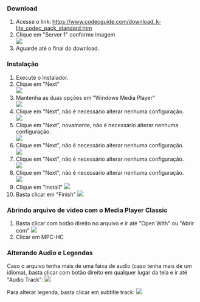 ### Download
1. Acesse o link: https://www.codecguide.com/download_k-lite_codec_pack_standard.htm 
2. Clique em "Server 1" conforme imagem  
 ![](imgs/Pasted%20image%2020230923014205.png)  
3. Aguarde até o final do download.  


### Instalação
1. Execute o Instalador.  
2. Clique em "Next"  
     ![](imgs/Pasted%20image%2020230923014433.png)
3. Mantenha as duas opções em "Windows Media Player"  
     ![](imgs/Pasted%20image%2020230923014502.png)
4. Clique em "Next", não é necessário alterar nenhuma configuração.  
     ![](imgs/Pasted%20image%2020230923014511.png)
5. Clique em "Next", novamente, não é necessário alterar nenhuma configuração.  
     ![](imgs/Pasted%20image%2020230923014533.png)
6.  Clique em "Next", não é necessário alterar nenhuma configuração.  
     ![](imgs/Pasted%20image%2020230923014543.png)
7.  Clique em "Next", não é necessário alterar nenhuma configuração.  
     ![](imgs/Pasted%20image%2020230923014553.png)
8. Clique em "Next", não é necessário alterar nenhuma configuração.  
     ![](imgs/Pasted%20image%2020230923014601.png)
9. Clique em "Install"
   ![](imgs/Pasted%20image%2020230923014627.png)  
10. Basta clicar em "Finish"
    ![](imgs/Pasted%20image%2020230923014656.png)

### Abrindo arquivo de video com o Media Player Classic
1. Basta clicar com botão direito no arquivo e ir até "Open With" ou "Abrir com"
![](imgs/Pasted%20image%2020230923014854.png)  
2. Clicar em MPC-HC

### Alterando Audio e Legendas
Caso o arquivo tenha mais de uma faixa de audio (caso tenha mais de um idioma), basta clicar com botão direito em qualquer lugar da tela e ir até "Audio Track":
![](imgs/Pasted%20image%2020230923015205.png)

Para alterar legenda, basta clicar em subtitle track:
![](imgs/Pasted%20image%2020230923015236.png)
